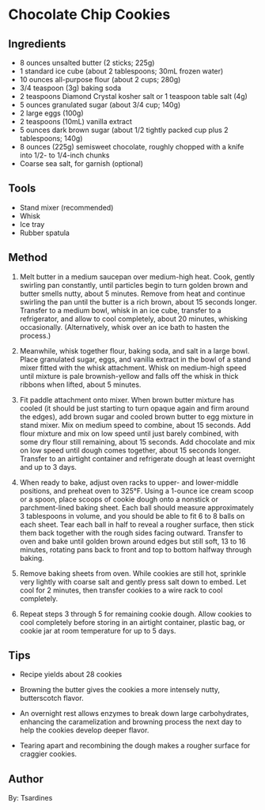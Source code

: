 # Chocolate Chip Cookies

## Ingredients

- 8 ounces unsalted butter (2 sticks; 225g)
- 1 standard ice cube (about 2 tablespoons; 30mL frozen water)
- 10 ounces all-purpose flour (about 2 cups; 280g)
- 3/4 teaspoon (3g) baking soda
- 2 teaspoons Diamond Crystal kosher salt or 1 teaspoon table salt (4g)
- 5 ounces granulated sugar (about 3/4 cup; 140g)
- 2 large eggs (100g)
- 2 teaspoons (10mL) vanilla extract
- 5 ounces dark brown sugar (about 1/2 tightly packed cup plus 2 tablespoons; 140g)
- 8 ounces (225g) semisweet chocolate, roughly chopped with a knife into 1/2- to 1/4-inch chunks
- Coarse sea salt, for garnish (optional)

## Tools

- Stand mixer (recommended)
- Whisk
- Ice tray
- Rubber spatula

## Method

1. Melt butter in a medium saucepan over medium-high heat. Cook, gently swirling pan constantly, until particles begin to turn golden brown and butter smells nutty, about 5 minutes. Remove from heat and continue swirling the pan until the butter is a rich brown, about 15 seconds longer. Transfer to a medium bowl, whisk in an ice cube, transfer to a refrigerator, and allow to cool completely, about 20 minutes, whisking occasionally. (Alternatively, whisk over an ice bath to hasten the process.)

2. Meanwhile, whisk together flour, baking soda, and salt in a large bowl. Place granulated sugar, eggs, and vanilla extract in the bowl of a stand mixer fitted with the whisk attachment. Whisk on medium-high speed until mixture is pale brownish-yellow and falls off the whisk in thick ribbons when lifted, about 5 minutes.

3. Fit paddle attachment onto mixer. When brown butter mixture has cooled (it should be just starting to turn opaque again and firm around the edges), add brown sugar and cooled brown butter to egg mixture in stand mixer. Mix on medium speed to combine, about 15 seconds. Add flour mixture and mix on low speed until just barely combined, with some dry flour still remaining, about 15 seconds. Add chocolate and mix on low speed until dough comes together, about 15 seconds longer. Transfer to an airtight container and refrigerate dough at least overnight and up to 3 days.

4. When ready to bake, adjust oven racks to upper- and lower-middle positions, and preheat oven to 325°F. Using a 1-ounce ice cream scoop or a spoon, place scoops of cookie dough onto a nonstick or parchment-lined baking sheet. Each ball should measure approximately 3 tablespoons in volume, and you should be able to fit 6 to 8 balls on each sheet. Tear each ball in half to reveal a rougher surface, then stick them back together with the rough sides facing outward. Transfer to oven and bake until golden brown around edges but still soft, 13 to 16 minutes, rotating pans back to front and top to bottom halfway through baking.
5. Remove baking sheets from oven. While cookies are still hot, sprinkle very lightly with coarse salt and gently press salt down to embed. Let cool for 2 minutes, then transfer cookies to a wire rack to cool completely.

6. Repeat steps 3 through 5 for remaining cookie dough. Allow cookies to cool completely before storing in an airtight container, plastic bag, or cookie jar at room temperature for up to 5 days.

## Tips

- Recipe yields about 28 cookies

- Browning the butter gives the cookies a more intensely nutty, butterscotch flavor.

- An overnight rest allows enzymes to break down large carbohydrates, enhancing the caramelization and browning process the next day to help the cookies develop deeper flavor.

- Tearing apart and recombining the dough makes a rougher surface for craggier cookies.

## Author

By: Tsardines
